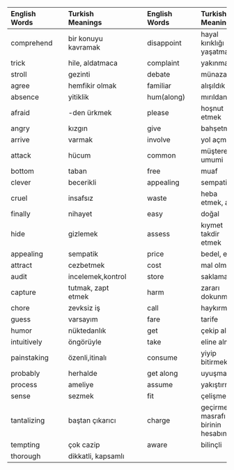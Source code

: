 
| English Words |   | Turkish Meanings    |    |    | English Words |   | Turkish Meanings                  |
|:--------------|:--|:--------------------|:---|:---|:--------------|:--|:----------------------------------|
| comprehend    |   | bir konuyu kavramak |    |    | disappoint    |   | hayal kırıklığı yaşatmak          |
| trick         |   | hile, aldatmaca     |    |    | complaint     |   | yakınma                           |
| stroll        |   | gezinti             |    |    | debate        |   | münazara                          |
| agree         |   | hemfikir olmak      |    |    | familiar      |   | alışıldık                         |
| absence       |   | yitiklik            |    |    | hum(along)    |   | mırıldanmak                       |
| afraid        |   | -den ürkmek         |    |    | please        |   | hoşnut etmek                      |
| angry         |   | kızgın              |    |    | give          |   | bahşetmek                         |
| arrive        |   | varmak              |    |    | involve       |   | yol açmak                         |
| attack        |   | hücum               |    |    | common        |   | müşterek umumi                    |
| bottom        |   | taban               |    |    | free          |   | muaf                              |
| clever        |   | becerikli           |    |    | appealing     |   | sempatik                          |
| cruel         |   | insafsız            |    |    | waste         |   | heba etmek, atık                  |
| finally       |   | nihayet             |    |    | easy          |   | doğal                             |
| hide          |   | gizlemek            |    |    | assess        |   | kıymet takdir etmek               |
| appealing     |   | sempatik            |    |    | price         |   | bedel, eder                       |
| attract       |   | cezbetmek           |    |    | cost          |   | mal olmak                         |
| audit         |   | incelemek,kontrol   |    |    | store         |   | saklama                           |
| capture       |   | tutmak, zapt etmek  |    |    | harm          |   | zararı dokunmak                   |
| chore         |   | zevksiz iş          |    |    | call          |   | haykırmak                         |
| guess         |   | varsayım            |    |    | fare          |   | tarife                            |
| humor         |   | nüktedanlık         |    |    | get           |   | çekip almak                       |
| intuitively   |   | öngörüyle           |    |    | take          |   | eline almak                       |
| painstaking   |   | özenli,itinalı      |    |    | consume       |   | yiyip bitirmek                    |
| probably      |   | herhalde            |    |    | get along     |   | uyuşmak                           |
| process       |   | ameliye             |    |    | assume        |   | yakıştırmak                       |
| sense         |   | sezmek              |    |    | fit           |   | çelişmemek                        |
| tantalizing   |   | baştan çıkarıcı     |    |    | charge        |   | geçirmek masrafı birinin hesabına |
| tempting      |   | çok cazip           |    |    | aware         |   | bilinçli                          |
| thorough      |   | dikkatli, kapsamlı  |    |    |               |   |                                   |
